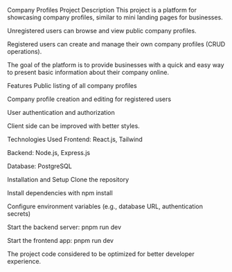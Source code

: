 Company Profiles
Project Description
This project is a platform for showcasing company profiles, similar to mini landing pages for businesses.

Unregistered users can browse and view public company profiles.

Registered users can create and manage their own company profiles (CRUD operations).

The goal of the platform is to provide businesses with a quick and easy way to present basic information about their company online.

Features
Public listing of all company profiles

Company profile creation and editing for registered users

User authentication and authorization

Client side can be improved with better styles.

Technologies Used
Frontend: React.js, Tailwind

Backend: Node.js, Express.js

Database: PostgreSQL

Installation and Setup
Clone the repository

Install dependencies with npm install

Configure environment variables (e.g., database URL, authentication secrets)

Start the backend server: pnpm run dev

Start the frontend app: pnpm run dev

The project code considered to be optimized for better developer experience.
